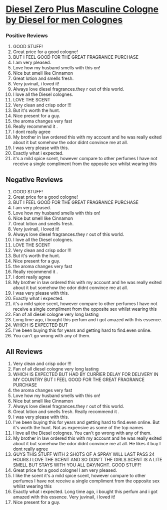 # [Diesel Zero Plus Masculine Cologne by Diesel for men Colognes](https://products.checkmycream.com/products/Diesel-Zero-Plus-Masculine-Cologne-by-Diesel-for-men-Colognes.html)

### Positive Reviews

<ol>
      <li>GOOD STUFF!</li>
      <li>Great price for a good cologne!</li>
      <li>BUT I FEEL GOOD FOR THE GREAT FRAGRANCE PURCHASE</li>
      <li>I am very pleased.</li>
      <li>Love how my husband smells with this on!</li>
      <li>Nice but smell like Cinnamon</li>
      <li>Great lotion and smells fresh.</li>
      <li>Very juvinail, i loved it!</li>
      <li>Always love diesel fragrances.they r out of this world.</li>
      <li>I love all the Diesel colognes.</li>
      <li>LOVE THE SCENT</li>
      <li>Very clean and crisp odor !!!</li>
      <li>But it&#x27;s worth the hunt.</li>
      <li>Nice present for a guy.</li>
      <li>the aroma changes very fast</li>
      <li>Really recommend it .</li>
      <li>I dont really agree</li>
      <li>My brother in law ordered this with my account and he was really exited about it but somehow the odor didnt convince me at all.</li>
      <li>I was very please with this.</li>
      <li>Exactly what i expected.</li>
      <li>it&#x27;s a mild spice scent, however compare to other perfumes I have not receive a single compliment from the opposite sex whilst wearing this</li>
</ol>


<h2>Negative Reviews</h2>
<ol>
<li> GOOD STUFF!</li>
<li> Great price for a good cologne!</li>
<li> BUT I FEEL GOOD FOR THE GREAT FRAGRANCE PURCHASE</li>
<li> I am very pleased.</li>
<li> Love how my husband smells with this on!</li>
<li> Nice but smell like Cinnamon</li>
<li> Great lotion and smells fresh.</li>
<li> Very juvinail, i loved it!</li>
<li> Always love diesel fragrances.they r out of this world.</li>
<li> I love all the Diesel colognes.</li>
<li> LOVE THE SCENT</li>
<li> Very clean and crisp odor !!!</li>
<li> But it&#x27;s worth the hunt.</li>
<li> Nice present for a guy.</li>
<li> the aroma changes very fast</li>
<li> Really recommend it .</li>
<li> I dont really agree</li>
<li> My brother in law ordered this with my account and he was really exited about it but somehow the odor didnt convince me at all.</li>
<li> I was very please with this.</li>
<li> Exactly what i expected.</li>
<li> it&#x27;s a mild spice scent, however compare to other perfumes I have not receive a single compliment from the opposite sex whilst wearing this</li>
<li> Fan of all diesel cologne very long lasting</li>
<li> Long time ago, i bought this perfum and i got amazed with this essence.</li>
<li> WHICH IS EXPECTED BUT</li>
<li> I&#x27;ve been buying this for years and getting hard to find.even online.</li>
<li> You can&#x27;t go wrong with any of them.</li>
</ol>

<h2>All Reviews</h2>

<ol>
    <li> Very clean and crisp odor !!!</li>
    <li> Fan of all diesel cologne very long lasting</li>
    <li> WHICH IS EXPECTED BUT HAD BY CURRIER DELAY FOR DELIVERY IN MY COUNTRY BUT I FEEL GOOD FOR THE GREAT FRAGRANCE PURCHASE</li>
    <li> the aroma changes very fast</li>
    <li> Love how my husband smells with this on!</li>
    <li> Nice but smell like Cinnamon</li>
    <li> Always love diesel fragrances.they r out of this world.</li>
    <li> Great lotion and smells fresh. Really recommend it .</li>
    <li> I was very please with this.</li>
    <li> I&#x27;ve been buying this for years and getting hard to find.even online. But it&#x27;s worth the hunt. Not as expensive as some of the top names</li>
    <li> I love all the Diesel colognes. You can&#x27;t go wrong with any of them.</li>
    <li> My brother in law ordered this with my account and he was really exited about it but somehow the odor didnt convince me at all. He likes it buy I dont really agree</li>
    <li> GUYS THIS STUFF WITH 2 SHOTS OF A SPRAY WILL LAST PASS 24 HOURS.I LOVE THE SCENT AND SO DON&#x27;T THE GIRLS.SCENT IS A LITE SMELL BUT STAYS WITH YOU ALL DAY/NGHT. GOOD STUFF!</li>
    <li> Great price for a good cologne! I am very pleased.</li>
    <li> I like the scent it&#x27;s a mild spice scent, however compare to other perfumes I have not receive a single compliment from the opposite sex whilst wearing this</li>
    <li> Exactly what i expected. Long time ago, i bought this perfum and i got amazed with this essence. Very juvinail, i loved it!</li>
    <li> Nice present for a guy.</li>
</ol>




